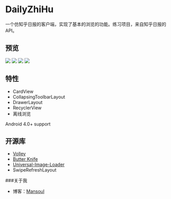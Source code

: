# DailyZhiHu
一个仿知乎日报的客户端，实现了基本的浏览的功能。练习项目，来自知乎日报的API。

## 预览
![](http://7xrn7f.com1.z0.glb.clouddn.com/16-6-12/49154371.jpg)
![](http://7xrn7f.com1.z0.glb.clouddn.com/16-6-12/12197496.jpg)
![](http://7xrn7f.com1.z0.glb.clouddn.com/16-6-12/28602360.jpg)
![](http://7xrn7f.com1.z0.glb.clouddn.com/16-6-12/73482385.jpg)

## 特性
* CardView
* CollapsingToolbarLayout
* DrawerLayout
* RecyclerView
* 离线浏览

Android 4.0+ support

## 开源库
* [Volley](https://github.com/mcxiaoke/android-volley)
* [Butter Knife](https://github.com/JakeWharton/butterknife)
* [Universal-Image-Loader](https://github.com/nostra13/Android-Universal-Image-Loader)
* SwipeRefreshLayout

###关于我
 - 博客：[Mansoul](http://mansoul1994.github.io/)

